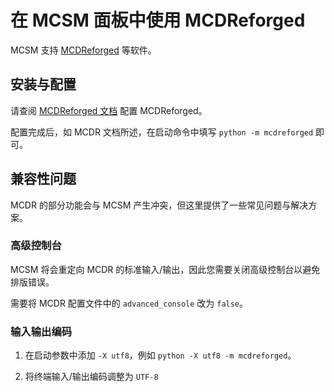 # 在 MCSM 面板中使用 MCDReforged

MCSM 支持 [MCDReforged](https://github.com/Fallen-Breath/MCDReforged) 等软件。

## 安装与配置

请查阅 [MCDReforged 文档](https://mcdreforged.readthedocs.io/zh_CN/latest/) 配置 MCDReforged。

配置完成后，如 MCDR 文档所述，在启动命令中填写 `python -m mcdreforged` 即可。

## 兼容性问题

MCDR 的部分功能会与 MCSM 产生冲突，但这里提供了一些常见问题与解决方案。

### 高级控制台

MCSM 将会重定向 MCDR 的标准输入/输出，因此您需要关闭高级控制台以避免排版错误。

需要将 MCDR 配置文件中的 `advanced_console` 改为 `false`。

### 输入输出编码

1. 在启动参数中添加 `-X utf8`，例如 `python -X utf8 -m mcdreforged`。

2. 将终端输入/输出编码调整为 `UTF-8`
